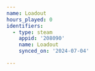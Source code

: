 ```yaml
---
name: Loadout
hours_played: 0
identifiers:
  - type: steam
    appid: '208090'
    name: Loadout
    synced_on: '2024-07-04'

---
```

